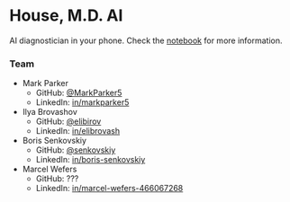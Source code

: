 # House, M.D. AI

AI diagnostician in your phone. Check the [notebook](https://github.com/HouseMDAI/house-notebook) for more information.

### Team

- Mark Parker
	- GitHub: [@MarkParker5](https://github.com/MarkParker5)
	- LinkedIn: [in/markparker5](https://www.linkedin.com/in/markparker5)
- Ilya Brovashov
	- GitHub: [@elibirov](https://github.com/elibirov)
	- LinkedIn: [in/elibrovash](https://www.linkedin.com/in/elibrovash)
- Boris Senkovskiy
	- GitHub: [@senkovskiy](https://github.com/senkovskiy)
	- LinkedIn: [in/boris-senkovskiy](https://www.linkedin.com/in/boris-senkovskiy)
- Marcel Wefers
	- GitHub: ???
	- LinkedIn: [in/marcel-wefers-466067268](https://www.linkedin.com/in/marcel-wefers-466067268)
